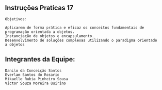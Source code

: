 ## Instruções Praticas 17
    Objetivos:
    
    Aplicarem de forma prática e eficaz os conceitos fundamentais de programação orientada a objetos.
    Instanciação de objetos e encapsulamento.
    Desenvolvimento de soluções complexas utilizando o paradigma orientado a objetos

## Integrantes da Equipe:

    Danilo da Conceição Santos
    Everlan Santos do Rosario
    Mikaelle Rubia Pinheiro Sousa
    Victor Souza Moreira Quirino